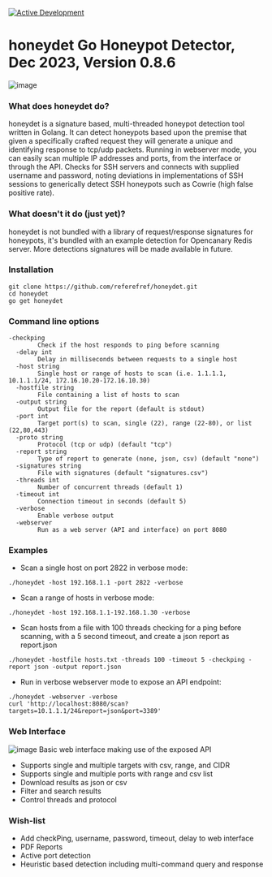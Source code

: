 [![Active Development](https://img.shields.io/badge/Maintenance%20Level-Actively%20Developed-brightgreen.svg)](https://gist.github.com/cheerfulstoic/d107229326a01ff0f333a1d3476e068d)

# honeydet Go Honeypot Detector, Dec 2023, Version 0.8.6
![image](https://github.com/referefref/honeydet/assets/56499429/563eacf3-8b3b-42d5-962a-bfc2e42f420f)



### What does honeydet do?

honeydet is a signature based, multi-threaded honeypot detection tool written in Golang.
It can detect honeypots based upon the premise that given a specifically crafted request they will generate a unique and identifying response to tcp/udp packets.
Running in webserver mode, you can easily scan multiple IP addresses and ports, from the interface or through the API.
Checks for SSH servers and connects with supplied username and password, noting deviations in implementations of SSH sessions to generically detect SSH honeypots such as Cowrie (high false positive rate).

### What doesn't it do (just yet)?

honeydet is not bundled with a library of request/response signatures for honeypots, it's bundled with an example detection for Opencanary Redis server. More detections signatures will be made available in future.

### Installation
```
git clone https://github.com/referefref/honeydet.git
cd honeydet
go get honeydet
```

### Command line options
```
-checkping
    	Check if the host responds to ping before scanning
  -delay int
    	Delay in milliseconds between requests to a single host
  -host string
    	Single host or range of hosts to scan (i.e. 1.1.1.1, 10.1.1.1/24, 172.16.10.20-172.16.10.30)
  -hostfile string
    	File containing a list of hosts to scan
  -output string
    	Output file for the report (default is stdout)
  -port int
    	Target port(s) to scan, single (22), range (22-80), or list (22,80,443)
  -proto string
    	Protocol (tcp or udp) (default "tcp")
  -report string
    	Type of report to generate (none, json, csv) (default "none")
  -signatures string
    	File with signatures (default "signatures.csv")
  -threads int
    	Number of concurrent threads (default 1)
  -timeout int
    	Connection timeout in seconds (default 5)
  -verbose
    	Enable verbose output
  -webserver
    	Run as a web server (API and interface) on port 8080
```
### Examples
* Scan a single host on port 2822 in verbose mode:
```
./honeydet -host 192.168.1.1 -port 2822 -verbose
```
* Scan a range of hosts in verbose mode:
```
./honeydet -host 192.168.1.1-192.168.1.30 -verbose
```
* Scan hosts from a file with 100 threads checking for a ping before scanning, with a 5 second timeout, and create a json report as report.json
```
./honeydet -hostfile hosts.txt -threads 100 -timeout 5 -checkping -report json -output report.json
```
* Run in verbose webserver mode to expose an API endpoint:
```
./honeydet -webserver -verbose
curl 'http://localhost:8080/scan?targets=10.1.1.1/24&report=json&port=3389'
```

### Web Interface
![image](https://github.com/referefref/honeydet/assets/56499429/70ad59af-12b2-4118-bc40-385d125266b2)
Basic web interface making use of the exposed API
- Supports single and multiple targets with csv, range, and CIDR
- Supports single and multiple ports with range and csv list
- Download results as json or csv
- Filter and search results
- Control threads and protocol



### Wish-list
* Add checkPing, username, password, timeout, delay to web interface
* PDF Reports
* Active port detection
* Heuristic based detection including multi-command query and response
